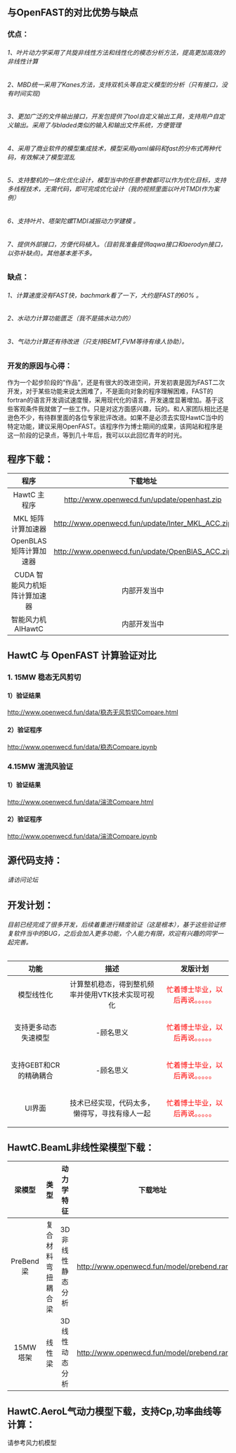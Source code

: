 ## 与OpenFAST的对比优势与缺点
### 优点：
###### 1、叶片动力学采用了共旋非线性方法和线性化的模态分析方法，提高更加高效的非线性计算
###### 2、MBD统一采用了Kanes方法，支持双机头等自定义模型的分析（只有接口，没有时间实现)
###### 3、更加广泛的文件输出接口，开发包提供了tool自定义输出工具，支持用户自定义输出。采用了与bladed类似的输入和输出文件系统，方便管理
###### 4、采用了商业软件的模型集成技术，模型采用yaml编码和fast的分布式两种代码，有效解决了模型混乱
###### 5、支持整机的一体化优化设计，模型当中的任意参数都可以作为优化目标，支持多线程技术，无需代码，即可完成优化设计（我的视频里面以叶片TMDI作为案例）
###### 6、支持叶片、塔架陀螺TMDI减振动力学建模 。
###### 7、提供外部接口，方便代码植入。（目前我准备提供aqwa接口和aerodyn接口，以弥补缺点)。其他基本差不多。

### 缺点：
###### 1、计算速度没有FAST快，bachmark看了一下，大约是FAST的60% 。
###### 2、水动力计算功能匮乏（我不是搞水动力的）
###### 3、气动力计算还有待改进（只支持BEMT,FVM等待有缘人协助）。
### 开发的原因与心得：
作为一个起步阶段的“作品”，还是有很大的改进空间，开发初衷是因为FAST二次开发，对于某些功能来说太困难了，不是面向对象的程序理解困难，FAST的fortran的语言开发调试速度慢，采用现代化的语言，开发速度显著增加。基于这些客观条件我就做了一些工作。只是对这方面感兴趣，玩的。和人家团队相比还是逊色不少，有待群里面的各位专家批评改进。如果不是必须去实现HawtC当中的特定功能，建议采用OpenFAST。该程序作为博士期间的成果，该网站和程序是这一阶段的记录点，等到几十年后，我可以以此回忆青年的时光。

## 程序下载：
| 程序  |  下载地址 |
| :------------: | :------------: |
| HawtC 主程序  | http://www.openwecd.fun/update/openhast.zip  |
| MKL 矩阵计算加速器  | http://www.openwecd.fun/update/Inter_MKL_ACC.zip  |
| OpenBLAS 矩阵计算加速器  | http://www.openwecd.fun/update/OpenBlAS_ACC.zip   |
| CUDA 智能风力机矩阵计算加速器  | 内部开发当中  |
| 智能风力机 AIHawtC  | 内部开发当中  |


## HawtC 与 OpenFAST 计算验证对比
### 1. 15MW 稳态无风剪切
#### 1）验证结果
http://www.openwecd.fun/data/稳态无风剪切Compare.html
#### 2）验证程序
http://www.openwecd.fun/data/稳态Compare.ipynb

### 4.15MW 湍流风验证

#### 1）验证结果
http://www.openwecd.fun/data/湍流Compare.html
#### 2）验证程序
http://www.openwecd.fun/data/湍流Compare.ipynb


## 源代码支持：
######  请访问论坛
## 开发计划：
######  目前已经完成了很多开发，后续着重进行精度验证（这是根本），基于这些验证修复软件当中的BUG，之后会加入更多功能，个人能力有限，欢迎有兴趣的同学一起完善。

| 功能  | 描述  | 发版计划  |
| :------------: | :------------: | :------------: |
| 模型线性化  | 计算整机稳态，得到整机频率并使用VTK技术实现可视化  |  <p style="color: red;">忙着博士毕业，以后再说。。。。。</p> |
| 支持更多动态失速模型  | -顾名思义 |  <p style="color: red;">忙着博士毕业，以后再说。。。。。</p> |
| 支持GEBT和CR的精确耦合  | -顾名思义 |  <p style="color: red;">忙着博士毕业，以后再说。。。。。</p> |
| UI界面  | 技术已经实现，代码太多，懒得写，寻找有缘人一起 |  <p style="color: red;">忙着博士毕业，以后再说。。。。。</p> |




## HawtC.BeamL非线性梁模型下载：

| 梁模型  | 类型    |动力学特征| 下载地址
| :------------: | :------------: | :------------: | :------------: |
| PreBend 梁  | 复合材料弯扭耦合梁  |  3D非线性静态分析 |http://www.openwecd.fun/model/prebend.rar
| 15MW塔架  | 线性梁  |  3D线性动态分析 |http://www.openwecd.fun/model/prebend.rar

## HawtC.AeroL气动力模型下载，支持Cp,功率曲线等计算：

请参考风力机模型




